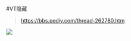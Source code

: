#VT隐藏

>https://bbs.pediy.com/thread-262780.htm


![](/pics/screencapture-bbs-pediy-thread-262780-htm-2020-11-24-14_26_53.png)